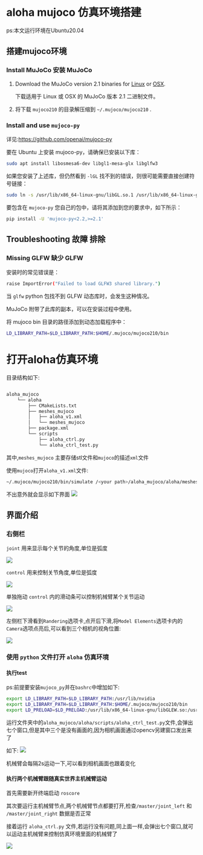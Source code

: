 
# aloha mujoco 仿真环境搭建

ps:本文运行环境在Ubuntu20.04

## 搭建mujoco环境

### Install MuJoCo 安装 MuJoCo

1. Download the MuJoCo version 2.1 binaries for [Linux](https://mujoco.org/download/mujoco210-linux-x86_64.tar.gz) or [OSX](https://mujoco.org/download/mujoco210-macos-x86_64.tar.gz).  

    下载适用于 Linux 或 OSX 的 MuJoCo 版本 2.1 二进制文件。

2. 将下载 `mujoco210` 的目录解压缩到 `~/.mujoco/mujoco210` .

### Install and use `mujoco-py`  

详见:<https://github.com/openai/mujoco-py>

要在 Ubuntu 上安装 mujoco-py，请确保已安装以下库：

```bash
sudo apt install libosmesa6-dev libgl1-mesa-glx libglfw3
```

如果您安装了上述库，但仍然看到 `-lGL` 找不到的错误，则很可能需要直接创建符号链接：

```bash
sudo ln -s /usr/lib/x86_64-linux-gnu/libGL.so.1 /usr/lib/x86_64-linux-gnu/libGL.so
```

要包含在 `mujoco-py` 您自己的包中，请将其添加到您的要求中，如下所示：

```bash
pip install -U 'mujoco-py<2.2,>=2.1'
```

## Troubleshooting 故障 排除

### Missing GLFW 缺少 GLFW

安装时的常见错误是：

```bash
raise ImportError("Failed to load GLFW3 shared library.")
```

当 `glfw` python 包找不到 GLFW 动态库时，会发生这种情况。

MuJoCo 附带了此库的副本，可以在安装过程中使用。

将 mujoco bin 目录的路径添加到动态加载程序中：

```bash
LD_LIBRARY_PATH=$LD_LIBRARY_PATH:$HOME/.mujoco/mujoco210/bin
```

# 打开aloha仿真环境

目录结构如下:

```bash

aloha_mujoco
    └── aloha
        ├── CMakeLists.txt
        ├── meshes_mujoco
        │   ├── aloha_v1.xml
        │   └── meshes_mujoco
        ├── package.xml
        └── scripts
            ├── aloha_ctrl.py
            └── aloha_ctrl_test.py

```

其中,`meshes_mujoco` 主要存储stl文件和`mujoco`的描述`xml`文件

使用`mujoco`打开`aloha_v1.xml`文件:

```bash
~/.mujoco/mujoco210/bin/simulate /<your path>/aloha_mujoco/aloha/meshes_mujoco/aloha_v1.xml
```

不出意外就会显示如下界面
![ ](./assert/picture/aloha_v1_mujoco_1.png)

## 界面介绍

### 右侧栏

`joint` 用来显示每个关节的角度,单位是弧度

![ ](./assert/picture/aloha_mujoco_joint_view.png "" )

`control` 用来控制关节角度,单位是弧度

![ ](./assert/picture/aloha_control.png)

单独拖动 `control` 内的滑动条可以控制机械臂某个关节运动

![ ](./assert/picture/aloha_joint_ctrl.png)

左侧栏下滑看到`Randering`选项卡,点开后下滑,将`Model Elements`选项卡内的`Camera`选项点亮后,可以看到三个相机的视角位置:

![ ](./assert/picture/aloha_camera_view.png)

### 使用 `python` 文件打开 `aloha` 仿真环境

#### 执行test

ps:前提要安装`mujoco_py`并在`bashrc`中增加如下:

```bash
export LD_LIBRARY_PATH=$LD_LIBRARY_PATH:/usr/lib/nvidia
export LD_LIBRARY_PATH=$LD_LIBRARY_PATH:$HOME/.mujoco/mujoco210/bin
export LD_PRELOAD=$LD_PRELOAD:/usr/lib/x86_64-linux-gnu/libGLEW.so:/usr/lib/x86_64-linux-gnu/libGL.so
```

运行文件夹中的`aloha_mujoco/aloha/scripts/aloha_ctrl_test.py`文件,会弹出七个窗口,但是其中三个是没有画面的,因为相机画面通过opencv另建窗口发出来了

如下:
![ ](./assert/picture/aloha_python_ctrl_test.png)

机械臂会每隔2s运动一下,可以看到相机画面也跟着变化

#### 执行两个机械臂跟随真实世界主机械臂运动

首先需要新开终端启动 `roscore`

其次要运行主机械臂节点,两个机械臂节点都要打开,检查`/master/joint_left` 和 `/master/joint_right` 数据是否正常

接着运行 `aloha_ctrl.py` 文件,若运行没有问题,同上面一样,会弹出七个窗口,就可以运动主机械臂来控制仿真环境里面的机械臂了

![ ](./assert/picture/aloha_follow_amster_joint.png)
